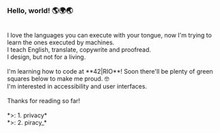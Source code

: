 ### Hello, world! 🌎🌍🌏<br>
<br>
I love the languages you can execute with your tongue, now I'm trying to learn the ones executed by machines.<br>
I teach English, translate, copywrite and proofread.<br>
I design, but not for a living.<br>
<br>
I'm learning how to code at **42|RIO**! Soon there'll be plenty of green squares below to make me proud. 🤓<br>
I'm interested in accessibility and user interfaces.<br>
<br>
Thanks for reading so far!<br>
<br>
*>: 1. privacy*<br>
*>: 2. piracy_*
<br>
<!--
**WicCaesar/WicCaesar** is a ✨ _special_ ✨ repository because its `README.md` (this file) appears on your GitHub profile.

Here are some ideas to get you started:

- 🔭 I’m currently working on ...
- 🌱 I’m currently learning ...
- 👯 I’m looking to collaborate on ...
- 🤔 I’m looking for help with ...
- 💬 Ask me about ...
- 📫 How to reach me: ...
- 😄 Pronouns: ...
- ⚡ Fun fact: ...
-->
